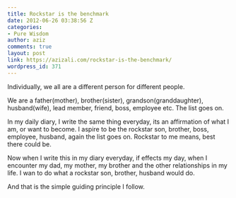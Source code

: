 ```yaml
---
title: Rockstar is the benchmark
date: 2012-06-26 03:38:56 Z
categories:
- Pure Wisdom
author: aziz
comments: true
layout: post
link: https://azizali.com/rockstar-is-the-benchmark/
wordpress_id: 371
---
```


Individually, we all are a different person for different people.

We are a father(mother), brother(sister), grandson(granddaughter), husband(wife), lead member, friend, boss, employee etc. The list goes on.

In my daily diary, I write the same thing everyday, its an affirmation of what I am, or want to become. I aspire to be the rockstar son, brother, boss, employee, husband, again the list goes on. Rockstar to me means, best there could be.

Now when I write this in my diary everyday, if effects my day, when I encounter my dad, my mother, my brother and the other relationships in my life. I wan to do what a rockstar son, brother, husband would do.

And that is the simple guiding principle I follow.
